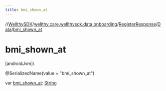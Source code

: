 ```yaml
---
title: bmi_shown_at
---
```

//[WellthySDK](../../../../index.html)/[wellthy.care.wellthysdk.data.onboarding](../../index.html)/[RegisterResponse](../index.html)/[Data](index.html)/[bmi_shown_at](bmi_shown_at.html)



# bmi_shown_at



[androidJvm]\




@SerializedName(value = "bmi_shown_at")



var [bmi_shown_at](bmi_shown_at.html): [String](https://kotlinlang.org/api/latest/jvm/stdlib/kotlin/-string/index.html)




